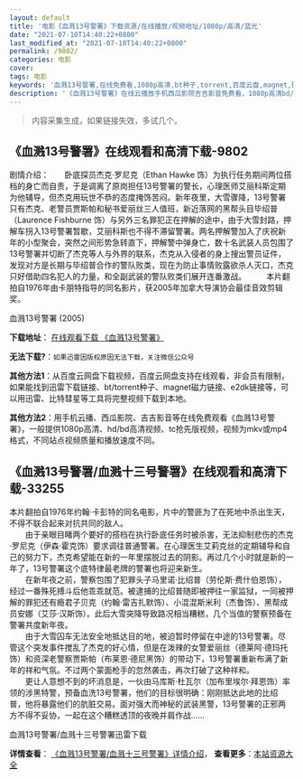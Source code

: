 ```yaml
---
layout: default
title: '电影《血溅13号警署》下载资源/在线播放/视频地址/1080p/高清/蓝光'
date: "2021-07-10T14:40:22+0800"
last_modified_at: "2021-07-10T14:40:22+0800"
permalink: /9802/
categories: 电影
cover:
tags: 电影
keywords: '血溅13号警署,在线免费看,1080p高清,bt种子,torrent,百度云盘,magnet,磁力链,迅雷下载资源'
description: '《血溅13号警署》在线云播放手机西瓜影院吉吉影音免费看，1080p高清bd/hd未删减完整版和tc抢先枪版，mkv/mp4格式，附带bt/torrent种子、magnet/磁力链、百度云盘、网盘资源迅雷下载链接'
---
```


>内容采集生成，如果链接失效，多试几个。


## 《血溅13号警署》在线观看和高清下载-9802

剧情介绍：　　卧底探员杰克·罗尼克（Ethan Hawke 饰）为执行任务期间两位搭档的身亡而自责，于是调离了原岗担任13号警署的警长，心理医师艾丽科斯定期为他辅导，但杰克用玩世不恭的态度掩饰苦闷。新年夜里，大雪骤降，13号警署只有杰克、老警员贾斯帕和秘书爱丽丝三人值班，新近落网的黑帮头目毕绍普（Laurence Fishburne 饰）与另外三名罪犯正在押解的途中，由于大雪封路，押解车拐入13号警署暂歇，艾丽科斯也不得不滞留警署。两名押解警加入了庆祝新年的小型聚会，突然之间形势急转直下，押解警中弹身亡，数十名武装人员包围了13号警署并切断了杰克等人与外界的联系，杰克从入侵者的身上搜出警员证件，发现对方是长期与毕绍普合作的警队败类，现在为防止事情败露欲杀人灭口，杰克只好借助四名犯人的力量，和全副武装的警队败类们展开连番激战。  　　本片翻拍自1976年由卡朋特指导的同名影片，获2005年加拿大导演协会最佳音效剪辑奖。


血溅13号警署 (2005)

**下载地址**： [在线观看下载 《血溅13号警署》](https://www.btbtdy.me/btdy/dy9005.html) 


**无法下载?**：`如果迅雷因版权原因无法下载，关注微信公众号 `

**其他方法1**：从百度云网盘下载视频，百度云网盘支持在线观看，非会员有限制，如果能找到迅雷下载链接、bt/torrent种子、magnet磁力链接、e2dk链接等，可以用迅雷、比特彗星等工具将完整视频下载到本地。

**其他方法2**：用手机云播、西瓜影院、吉吉影音等在线免费观看《血溅13号警署》，一般提供1080p高清、hd/bd高清视频、tc抢先版视频，视频为mkv或mp4格式，不同站点视频质量和播放速度不同。


## 《血溅13号警署/血溅十三号警署》在线观看和高清下载-33255

本片翻拍自1976年约翰&middot;卡彭特的同名电影，片中的警匪为了在死地中杀出生天，不得不联合起来对抗共同的敌人。<br />　　由于亲眼目睹两个要好的搭档在执行卧底任务时被杀害，无法抑制悲伤的杰克&middot;罗尼克（伊森·霍克饰）要求调往普通警署。在心理医生艾莉克丝的定期辅导和自己的努力下，杰克希望能在新的一年里摆脱过去的阴影。再过几个小时就是新的一年了，13号警署这个底特律最老牌的警署也将迎来新生。<br />　　在新年夜之前，警察包围了犯罪头子马里诺&middot;比绍普（劳伦斯&middot;费什伯恩饰），经过一番殊死搏斗后他乖乖就范。被逮捕的比绍普随即被押往一家监狱，一同被押解的罪犯还有瘾君子贝克（约翰&middot;雷吉扎默饰）、小混混斯米利（杰鲁饰）、黑帮成员安娜（艾莎·汉斯饰）。此后大雪突降导致路况相当糟糕，几个当值的警察预备在警署共度新年夜。<br />　　由于大雪囚车无法安全地抵达目的地，被迫暂时停留在中途的13号警署。尽管这个突发事件搅乱了杰克的好心情，但是在泼辣的女警爱丽丝（德莱阿·德玛托饰）和资深老警察贾斯帕（布莱恩·德尼黑饰）的带动下，13号警署重新布满了新年的祥和气氛。不过两个蒙面枪手的忽然袭击，再次打破了这种祥和。<br />　　更让人意想不到的坏消息是，一伙由马库斯&middot;杜瓦尔（加布里埃尔&middot;拜恩饰）率领的涉黑特警，预备血洗13号警署，他们的目标很明确：刚刚抵达此地的比绍普，他将暴露他们的肮脏交易。面对强大而神秘的武装黑警，13号警署的正邪两方不得不妥协，一起在这个糟糕透顶的夜晚并肩作战&hellip;…


血溅13号警署/血溅十三号警署迅雷下载

**详情查看**： [《血溅13号警署/血溅十三号警署》详情介绍](/movie/33255/)， **查看更多**：[本站资源大全](/movie/t/all/)

